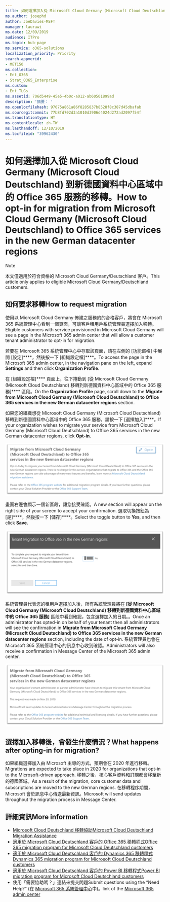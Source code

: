```yaml
---
title: 如何選擇加入從 Microsoft Cloud Germany (Microsoft Cloud Deutschland) 到新德國資料中心區域中的 Office 365 服務的移轉。
ms.author: josephd
author: JoeDavies-MSFT
manager: laurawi
ms.date: 12/09/2019
audience: ITPro
ms.topic: hub-page
ms.service: o365-solutions
localization_priority: Priority
search.appverid:
- MET150
ms.collection:
- Ent_O365
- Strat_O365_Enterprise
ms.custom:
- Ent_TLGs
ms.assetid: 706d5449-45e5-4b0c-a012-ab60501899ad
description: '摘要： '
ms.openlocfilehash: 97075a861a86f8285837b8528f8c387d45dbafab
ms.sourcegitcommit: 77b8fd702d3a1010d3906d4024d272ad2097f54f
ms.translationtype: HT
ms.contentlocale: zh-TW
ms.lasthandoff: 12/10/2019
ms.locfileid: "39962430"
---
```

# <a name="how-to-opt-in-for-migration-from-microsoft-cloud-germany-microsoft-cloud-deutschland-to-office-365-services-in-the-new-german-datacenter-regions"></a><span data-ttu-id="46fcc-103">如何選擇加入從 Microsoft Cloud Germany (Microsoft Cloud Deutschland) 到新德國資料中心區域中的 Office 365 服務的移轉。</span><span class="sxs-lookup"><span data-stu-id="46fcc-103">How to opt-in for migration from Microsoft Cloud Germany (Microsoft Cloud Deutschland) to Office 365 services in the new German datacenter regions</span></span>

>[!Note]
><span data-ttu-id="46fcc-104">本文僅適用於符合資格的 Microsoft Cloud Germany/Deutschland 客戶。</span><span class="sxs-lookup"><span data-stu-id="46fcc-104">This article only applies to eligible Microsoft Cloud Germany/Deutschland customers.</span></span>
>

## <a name="how-to-request-migration"></a><span data-ttu-id="46fcc-105">如何要求移轉</span><span class="sxs-lookup"><span data-stu-id="46fcc-105">How to request migration</span></span>

<span data-ttu-id="46fcc-106">使用以 Microsoft Cloud Germany 佈建之服務的的合格客戶，將會在 Microsoft 365 系統管理中心看到一個頁面，可讓客戶租用戶系統管理員選擇加入移轉。</span><span class="sxs-lookup"><span data-stu-id="46fcc-106">Eligible customers with service provisioned in Microsoft Cloud Germany will see a page in the Microsoft 365 admin center that will allow a customer tenant administrator to opt-in for migration.</span></span>

<span data-ttu-id="46fcc-107">若要在 Microsoft 365 系統管理中心中存取該頁面，請在左側的 [功能窗格] 中展開 [設定]\*\*\*\*，然後按一下 [組織設定檔]\*\*\*\*。</span><span class="sxs-lookup"><span data-stu-id="46fcc-107">To access the page in the Microsoft 365 admin center, in the navigation pane on the left, expand **Settings** and then click **Organization Profile**.</span></span>

<span data-ttu-id="46fcc-108">在 [組織設定檔]\*\*\*\* 頁面上，往下捲動到 [從 Microsoft Cloud Germany (Microsoft Cloud Deutschland) 移轉到新德國資料中心區域中的 Office 365 服務]\*\*\*\* 區段。</span><span class="sxs-lookup"><span data-stu-id="46fcc-108">On the **Organization Profile** page, scroll down to the **Migrate from Microsoft Cloud Germany (Microsoft Cloud Deutschland) to Office 365 services in the new German datacenter regions** section.</span></span>

<span data-ttu-id="46fcc-109">如果您的組織想從 Microsoft Cloud Germany (Microsoft Cloud Deutschland) 移轉到新德國資料中心區域中的 Office 365 服務，請按一下 [選擇加入]\*\*\*\*。</span><span class="sxs-lookup"><span data-stu-id="46fcc-109">If your organization wishes to migrate your service from Microsoft Cloud Germany (Microsoft Cloud Deutschland) to Office 365 services in the new German datacenter regions, click **Opt-in**.</span></span>
 
![選擇加入簡介](./media/ms-cloud-germany-migration-opt-in/tenant-migration.png)

<span data-ttu-id="46fcc-111">畫面右邊會顯示一個新區段，讓您接受確認。</span><span class="sxs-lookup"><span data-stu-id="46fcc-111">A new section will appear on the right side of your screen to accept your confirmation.</span></span> <span data-ttu-id="46fcc-112">選取切換按鈕為 [是]\*\*\*\*，然後按一下 [儲存]\*\*\*\*。</span><span class="sxs-lookup"><span data-stu-id="46fcc-112">Select the toggle button to **Yes**, and then click **Save**.</span></span>
 
![選擇加入接受](./media/ms-cloud-germany-migration-opt-in/tenant-migration-new-regions.png)

<span data-ttu-id="46fcc-114">系統管理員代表您的租用戶選擇加入後，所有系統管理員將在 **[從 Microsoft Cloud Germany (Microsoft Cloud Deutschland) 移轉到新德國資料中心區域中的 Office 365 服務]** 區段中看到確認，包含選擇加入的日期。。</span><span class="sxs-lookup"><span data-stu-id="46fcc-114">Once an administrator has opted-in on behalf of your tenant then all administrators will see the confirmation in **Migrate from Microsoft Cloud Germany (Microsoft Cloud Deutschland) to Office 365 services in the new German datacenter regions** section, including the date of opt-in.</span></span> <span data-ttu-id="46fcc-115">系統管理員也會在 Microsoft 365 系統管理中心的訊息中心收到確認。</span><span class="sxs-lookup"><span data-stu-id="46fcc-115">Administrators will also receive a confirmation in Message Center of the Microsoft 365 admin center.</span></span> 
 
![選擇加入確認](./media/ms-cloud-germany-migration-opt-in/tenant-migration2.png)

## <a name="what-happens-after-opting-in-for-migration"></a><span data-ttu-id="46fcc-117">選擇加入移轉後，會發生什麼情況？</span><span class="sxs-lookup"><span data-stu-id="46fcc-117">What happens after opting-in for migration?</span></span>

<span data-ttu-id="46fcc-118">如果組織選擇加入由 Microsoft 主導的方式，預期會在 2020 年進行移轉。</span><span class="sxs-lookup"><span data-stu-id="46fcc-118">Migrations are expected to take place in 2020 for organizations that opt-in to the Microsoft-driven approach.</span></span>  <span data-ttu-id="46fcc-119">移轉之後，核心客戶資料和訂閱都會移至新的德國區域。</span><span class="sxs-lookup"><span data-stu-id="46fcc-119">As a result of the migration, core customer data and subscriptions are moved to the new German regions.</span></span>  <span data-ttu-id="46fcc-120">在移轉程序期間，Microsoft 會於訊息中心傳送最新資訊。</span><span class="sxs-lookup"><span data-stu-id="46fcc-120">Microsoft will send updates throughout the migration process in Message Center.</span></span>

## <a name="more-information"></a><span data-ttu-id="46fcc-121">詳細資訊</span><span class="sxs-lookup"><span data-stu-id="46fcc-121">More information</span></span>

- [<span data-ttu-id="46fcc-122">Microsoft Cloud Deutschland 移轉協助</span><span class="sxs-lookup"><span data-stu-id="46fcc-122">Microsoft Cloud Deutschland Migration Assistance</span></span>](https://aka.ms/germanymigrateassist)
- [<span data-ttu-id="46fcc-123">適用於 Microsoft Cloud Deutschland 客戶的 Office 365 移轉程式</span><span class="sxs-lookup"><span data-stu-id="46fcc-123">Office 365 migration program for Microsoft Cloud Deutschland customers</span></span>](https://aka.ms/office365germanymove)
- [<span data-ttu-id="46fcc-124">適用於 Microsoft Cloud Deutschland 客戶的 Dynamics 365 移轉程式</span><span class="sxs-lookup"><span data-stu-id="46fcc-124">Dynamics 365 migration program for Microsoft Cloud Deutschland customers</span></span>](https://aka.ms/d365ceoptin)
- [<span data-ttu-id="46fcc-125">適用於 Microsoft Cloud Deutschland 客戶的 Power BI 移轉程式</span><span class="sxs-lookup"><span data-stu-id="46fcc-125">Power BI migration program for Microsoft Cloud Deutschland customers</span></span>](https://aka.ms/pbioptin)
- <span data-ttu-id="46fcc-126">使用「需要協助嗎？」連結來提交問題</span><span class="sxs-lookup"><span data-stu-id="46fcc-126">Submit questions using the “Need Help?”</span></span> <span data-ttu-id="46fcc-127">(在 [Microsoft 365 系統管理中心](https://portal.office.de/)中)。</span><span class="sxs-lookup"><span data-stu-id="46fcc-127">link of the [Microsoft 365 admin center](https://portal.office.de/)</span></span>
